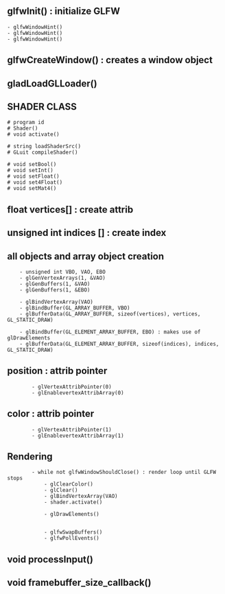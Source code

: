 
## glfwInit() : initialize GLFW
	- glfwWindowHint()
	- glfwWindowHint()
	- glfwWindowHint()

## glfwCreateWindow() : creates a window object
## gladLoadGLLoader()

## SHADER CLASS
	# program id
	# Shader()
	# void activate()

	# string loadShaderSrc()
	# GLuit compileShader()

	# void setBool()
	# void setInt()
	# void setFloat()
	# void set4Float()
	# void setMat4()

## float vertices[] : create attrib
## unsigned int indices [] : create index

## all objects and array object creation
		- unsigned int VBO, VAO, EBO
		- glGenVertexArrays(1, &VAO)
		- glGenBuffers(1, &VAO)
		- glGenBuffers(1, &EBO)

		- glBindVertexArray(VAO)
		- glBindBuffer(GL_ARRAY_BUFFER, VBO)
		- glBufferData(GL_ARRAY_BUFFER, sizeof(vertices), vertices,  GL_STATIC_DRAW)

		- glBindBuffer(GL_ELEMENT_ARRAY_BUFFER, EBO) : makes use of glDrawElements
		- glBufferData(GL_ELEMENT_ARRAY_BUFFER, sizeof(indices), indices, GL_STATIC_DRAW)
## position : attrib pointer
			- glVertexAttribPointer(0)
			- glEnablevertexAttribArray(0)
## color : attrib pointer
			- glVertexAttribPointer(1)
			- glEnablevertexAttribArray(1)
## Rendering
			- while not glfwWindowShouldClose() : render loop until GLFW stops
				- glClearColor()
				- glClear()
				- glBindVertexArray(VAO)
				- shader.activate()

				- glDrawElements()


				- glfwSwapBuffers()
				- glfwPollEvents()

## void processInput()
## void framebuffer_size_callback()

